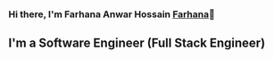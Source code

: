### Hi there, I'm Farhana Anwar Hossain [Farhana](https://www.imdb.com/name/nm8160591/)👋 

## I'm a Software Engineer (Full Stack Engineer)



[Farhana]:https://www.imdb.com/name/nm8160591/